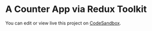 # A Counter App via Redux Toolkit

You can edit or view live this project on [CodeSandbox](https://codesandbox.io/s/github/emirxmertoglu/redux-counter-app).
